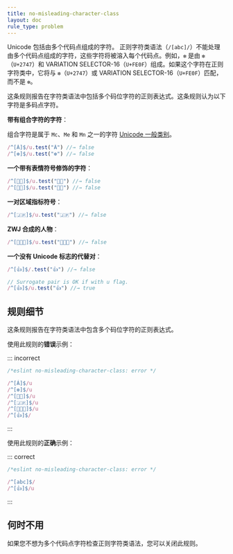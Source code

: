 ```yaml
---
title: no-misleading-character-class
layout: doc
rule_type: problem
---
```


Unicode 包括由多个代码点组成的字符。
正则字符类语法（`/[abc]/`）不能处理由多个代码点组成的字符，这些字符将被溶入每个代码点。例如，`❇️` 是由 `❇`（`U+2747`）和 VARIATION SELECTOR-16（`U+FE0F`）组成。如果这个字符在正则字符类中，它将与 `❇`（`U+2747`）或 VARIATION SELECTOR-16（`U+FE0F`）匹配，而不是 `❇️`。

这条规则报告在字符类语法中包括多个码位字符的正则表达式。这条规则认为以下字符是多码点字符。

**带有组合字符的字符**：

组合字符是属于 `Mc`、`Me` 和 `Mn` 之一的字符 [Unicode 一般类别](http://www.unicode.org/L2/L1999/UnicodeData.html#General%20Category)。

```js
/^[Á]$/u.test("Á") //→ false
/^[❇️]$/u.test("❇️") //→ false
```

**一个带有表情符号修饰的字符**：

```js
/^[👶🏻]$/u.test("👶🏻") //→ false
/^[👶🏽]$/u.test("👶🏽") //→ false
```

**一对区域指标符号**：

```js
/^[🇯🇵]$/u.test("🇯🇵") //→ false
```

**ZWJ 合成的人物**：

```js
/^[👨‍👩‍👦]$/u.test("👨‍👩‍👦") //→ false
```

**一个没有 Unicode 标志的代替对**：

```js
/^[👍]$/.test("👍") //→ false

// Surrogate pair is OK if with u flag.
/^[👍]$/u.test("👍") //→ true
```

## 规则细节

这条规则报告在字符类语法中包含多个码位字符的正则表达式。

使用此规则的**错误**示例：

::: incorrect

```js
/*eslint no-misleading-character-class: error */

/^[Á]$/u
/^[❇️]$/u
/^[👶🏻]$/u
/^[🇯🇵]$/u
/^[👨‍👩‍👦]$/u
/^[👍]$/
```

:::

使用此规则的**正确**示例：

::: correct

```js
/*eslint no-misleading-character-class: error */

/^[abc]$/
/^[👍]$/u
```

:::

## 何时不用

如果您不想为多个代码点字符检查正则字符类语法，您可以关闭此规则。
